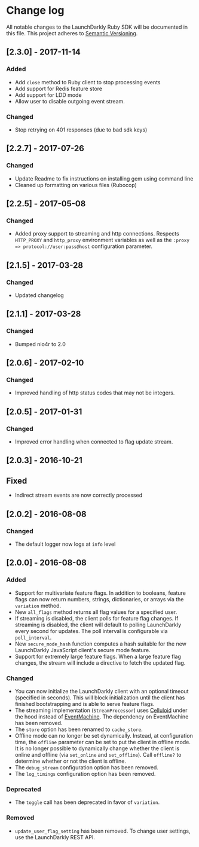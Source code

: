 # Change log

All notable changes to the LaunchDarkly Ruby SDK will be documented in this file. This project adheres to [Semantic Versioning](http://semver.org).

## [2.3.0] - 2017-11-14
### Added
- Add `close` method to Ruby client to stop processing events
- Add support for Redis feature store
- Add support for LDD mode
- Allow user to disable outgoing event stream.

### Changed
- Stop retrying on 401 responses (due to bad sdk keys)  
    
## [2.2.7] - 2017-07-26
### Changed
- Update Readme to fix instructions on installing gem using command line
- Cleaned up formatting on various files (Rubocop)
## [2.2.5] - 2017-05-08
### Changed
- Added proxy support to streaming and http connections. Respects `HTTP_PROXY` and `http_proxy` environment variables as well as the `:proxy => protocol://user:pass@host` configuration parameter.

## [2.1.5] - 2017-03-28
### Changed
- Updated changelog 

## [2.1.1] - 2017-03-28
### Changed
- Bumped nio4r to 2.0

## [2.0.6] - 2017-02-10
### Changed
- Improved handling of http status codes that may not be integers.

## [2.0.5] - 2017-01-31
### Changed
- Improved error handling when connected to flag update stream.

## [2.0.3] - 2016-10-21
## Fixed
- Indirect stream events are now correctly processed

## [2.0.2] - 2016-08-08
### Changed
- The default logger now logs at `info` level

## [2.0.0] - 2016-08-08
### Added
- Support for multivariate feature flags. In addition to booleans, feature flags can now return numbers, strings, dictionaries, or arrays via the `variation` method.
- New `all_flags` method returns all flag values for a specified user.
- If streaming is disabled, the client polls for feature flag changes. If streaming is disabled, the client will default to polling LaunchDarkly every second for updates. The poll interval is configurable via `poll_interval`.
- New `secure_mode_hash` function computes a hash suitable for the new LaunchDarkly JavaScript client's secure mode feature.
- Support for extremely large feature flags. When a large feature flag changes, the stream will include a directive to fetch the updated flag.

### Changed
- You can now initialize the LaunchDarkly client with an optional timeout (specified in seconds). This will block initialization until the client has finished bootstrapping and is able to serve feature flags.
- The streaming implementation (`StreamProcessor`) uses [Celluloid](https://github.com/celluloid/celluloid) under the hood instead of [EventMachine](https://github.com/eventmachine/eventmachine). The dependency on EventMachine has been removed.
- The `store` option has been renamed to `cache_store`.
- Offline mode can no longer be set dynamically. Instead, at configuration time, the `offline` parameter can be set to put the client in offline mode. It is no longer possible to dynamically change whether the client is online and offline (via `set_online` and `set_offline`). Call `offline?` to determine whether or not the client is offline.
- The `debug_stream` configuration option has been removed.
- The `log_timings` configuration option has been removed.

### Deprecated
- The `toggle` call has been deprecated in favor of `variation`.

### Removed
- `update_user_flag_setting` has been removed. To change user settings, use the LaunchDarkly REST API.
